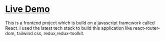 # [Live Demo](https://fast-react-pizza.netlify.app/)

This is a frontend project which is build on a javascript framework called React. I used the latest tech stack to build this application like react-router-dom, tailwind css, redux,redux-toolkit.
